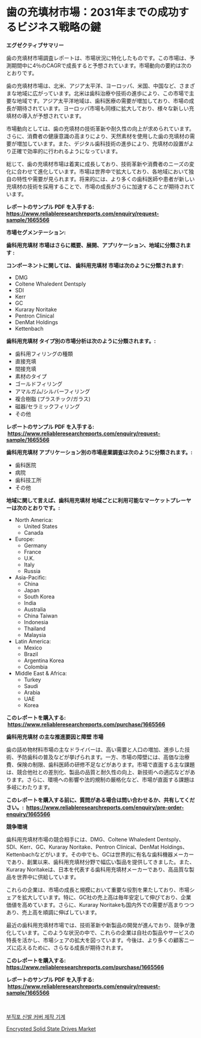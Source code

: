<p><h1>歯の充填材市場：2031年までの成功するビジネス戦略の鍵</h1></p><p><strong>エグゼクティブサマリー</strong></p>
<p><p>歯の充填材市場調査レポートは、市場状況に特化したものです。この市場は、予測期間中に4％のCAGRで成長すると予想されています。市場動向の要約は次のとおりです。</p><p>歯の充填材市場は、北米、アジア太平洋、ヨーロッパ、米国、中国など、さまざまな地域に広がっています。北米は歯科治療や技術の進歩により、この市場で主要な地域です。アジア太平洋地域は、歯科医療の需要が増加しており、市場の成長が期待されています。ヨーロッパ市場も同様に拡大しており、様々な新しい充填材の導入が予想されています。</p><p>市場動向としては、歯の充填材の技術革新や耐久性の向上が求められています。さらに、消費者の健康意識の高まりにより、天然素材を使用した歯の充填材の需要が増加しています。また、デジタル歯科技術の進歩により、充填材の設置がより正確で効率的に行われるようになっています。</p><p>総じて、歯の充填材市場は着実に成長しており、技術革新や消費者のニーズの変化に合わせて進化しています。市場は世界中で拡大しており、各地域において独自の特性や需要が見られます。将来的には、より多くの歯科医師や患者が新しい充填材の技術を採用することで、市場の成長がさらに加速することが期待されています。</p></p>
<p><strong>レポートのサンプル PDF を入手する: <a href="https://www.reliableresearchreports.com/enquiry/request-sample/1665566">https://www.reliableresearchreports.com/enquiry/request-sample/1665566</a></strong></p>
<p><strong>市場セグメンテーション:</strong></p>
<p><strong> 歯科用充填材 市場はさらに概要、展開、アプリケーション、地域に分類されます :</strong></p>
<p><strong>コンポーネントに関しては、 歯科用充填材 市場は次のように分類されます: &nbsp;</strong></p>
<p><ul><li>DMG</li><li>Coltene Whaledent Dentsply</li><li>SDI</li><li>Kerr</li><li>GC</li><li>Kuraray Noritake</li><li>Pentron Clinical</li><li>DenMat Holdings</li><li>Kettenbach</li></ul></p>
<p><strong> 歯科用充填材 タイプ別の市場分析は次のように分類されます。:</strong></p>
<p><ul><li>歯科用フィリングの種類</li><li>直接充填</li><li>間接充填</li><li>素材のタイプ</li><li>ゴールドフィリング</li><li>アマルガム/シルバーフィリング</li><li>複合樹脂 (プラスチック/ガラス)</li><li>磁器/セラミックフィリング</li><li>その他</li></ul></p>
<p><strong>レポートのサンプル PDF を入手する: &nbsp;<a href="https://www.reliableresearchreports.com/enquiry/request-sample/1665566">https://www.reliableresearchreports.com/enquiry/request-sample/1665566</a></strong></p>
<p><strong> 歯科用充填材 アプリケーション別の市場産業調査は次のように分類されます。:</strong></p>
<p><ul><li>歯科医院</li><li>病院</li><li>歯科技工所</li><li>その他</li></ul></p>
<p><strong>地域に関して言えば、歯科用充填材 地域ごとに利用可能なマーケットプレーヤーは次のとおりです。:</strong></p>
<p><ul>
    <li>
        North America:
        <ul>
            <li>United States</li>
            <li>Canada</li>
        </ul>
    </li>
    <li>
        Europe:
        <ul>
            <li>Germany</li>
            <li>France</li>
            <li>U.K.</li>
            <li>Italy</li>
            <li>Russia</li>
        </ul>
    </li>
    <li>
        Asia-Pacific:
        <ul>
            <li>China</li>
            <li>Japan</li>
            <li>South Korea</li>
            <li>India</li>
            <li>Australia</li>
            <li>China Taiwan</li>
            <li>Indonesia</li>
            <li>Thailand</li>
            <li>Malaysia</li>
        </ul>
    </li>
    <li>
        Latin America:
        <ul>
            <li>Mexico</li>
            <li>Brazil</li>
            <li>Argentina Korea</li>
            <li>Colombia</li>
        </ul>
    </li>
    <li>
        Middle East & Africa:
        <ul>
            <li>Turkey</li>
            <li>Saudi</li>
            <li>Arabia</li>
            <li>UAE</li>
            <li>Korea</li>
        </ul>
    </li>
    </ul></p>
<p><strong>このレポートを購入する: &nbsp;<a href="https://www.reliableresearchreports.com/purchase/1665566">https://www.reliableresearchreports.com/purchase/1665566</a></strong></p>
<p><strong>歯科用充填材 の主な推進要因と障壁 市場</strong></p>
<p><p>歯の詰め物材料市場の主なドライバーは、高い需要と人口の増加、進歩した技術、予防歯科の普及などが挙げられます。一方、市場の障壁には、高価な治療費、保険の制限、歯科医師の研修不足などがあります。市場で直面する主な課題は、競合他社との差別化、製品の品質と耐久性の向上、新技術への適応などがあります。さらに、環境への影響や法的規制の厳格化など、市場が直面する課題は多岐にわたります。</p></p>
<p><strong>このレポートを購入する前に、質問がある場合は問い合わせるか、共有してください。:&nbsp; <a href="https://www.reliableresearchreports.com/enquiry/pre-order-enquiry/1665566">https://www.reliableresearchreports.com/enquiry/pre-order-enquiry/1665566</a></strong></p>
<p><strong>競争環境</strong></p>
<p><p>歯科用充填材市場の競合相手には、DMG、Coltene Whaledent Dentsply、SDI、Kerr、GC、Kuraray Noritake、Pentron Clinical、DenMat Holdings、Kettenbachなどがいます。その中でも、GCは世界的に有名な歯科機器メーカーであり、創業以来、歯科用充填材分野で幅広い製品を提供してきました。また、Kuraray Noritakeは、日本を代表する歯科用充填材メーカーであり、高品質な製品を世界中に供給しています。</p><p>これらの企業は、市場の成長と規模において重要な役割を果たしており、市場シェアを拡大しています。特に、GC社の売上高は毎年安定して伸びており、企業価値を高めています。さらに、Kuraray Noritakeも国内外での需要が高まりつつあり、売上高を順調に伸ばしています。</p><p>最近の歯科用充填材市場では、技術革新や新製品の開発が進んでおり、競争が激化しています。このような状況の中で、これらの企業は自社の製品やサービスの特長を活かし、市場シェアの拡大を図っています。今後は、より多くの顧客ニーズに応えるために、さらなる成長が期待されます。</p></p>
<p><strong>このレポートを購入する: &nbsp; <a href="https://www.reliableresearchreports.com/purchase/1665566">https://www.reliableresearchreports.com/purchase/1665566</a></strong></p>
<p><strong>レポートのサンプル PDF を入手する: &nbsp;<a href="https://www.reliableresearchreports.com/enquiry/request-sample/1665566">https://www.reliableresearchreports.com/enquiry/request-sample/1665566</a></strong><strong></strong></p>
<p>&nbsp;</p>
<p><p><a href="https://github.com/rsg307664904/Market-Research-Report-List-1/blob/main/568564513837.md">부직포 신발 커버 제작 기계</a></p><p><a href="https://github.com/AKSHATREPORTPRIME/Market-Research-Report-List-4/blob/main/encrypted-solid-state-drives-market.md">Encrypted Solid State Drives Market</a></p></p>